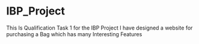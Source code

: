 # IBP_Project
This Is Qualification Task 1 for the IBP Project
I have designed a website for purchasing a Bag which has many Interesting Features
